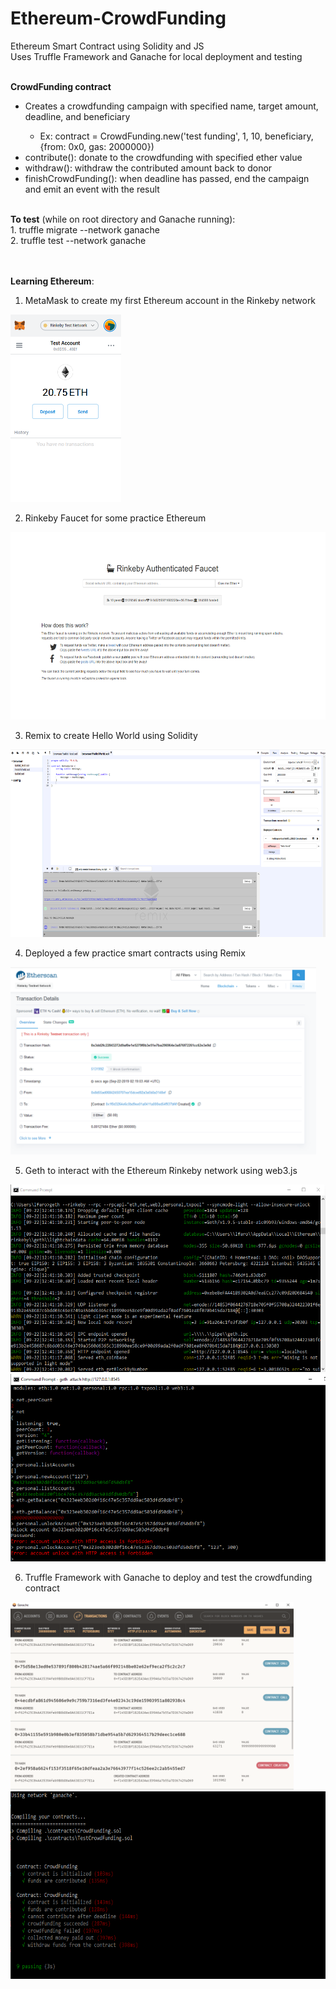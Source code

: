 # Ethereum-CrowdFunding
Ethereum Smart Contract using Solidity and JS <br />
Uses Truffle Framework and Ganache for local deployment and testing <br /><br />

<b>CrowdFunding contract</b><br/>
<ul>
  <li>Creates a crowdfunding campaign with specified name, target amount, deadline, and beneficiary</li>
  <ul><li>Ex: contract = CrowdFunding.new('test funding', 1, 10, beneficiary, {from: 0x0, gas: 2000000})</li></ul>
  <li>contribute(): donate to the crowdfunding with specified ether value</li>
  <li>withdraw(): withdraw the contributed amount back to donor</li>
  <li>finishCrowdFunding(): when deadline has passed, end the campaign and emit an event with the result</li>
  </ul>
  
<br />
<b>To test</b> (while on root directory and Ganache running): <br />
1. truffle migrate --network ganache <br />
2. truffle test --network ganache <br />

<br /><br />
<b>Learning Ethereum</b>: <br />
1. MetaMask to create my first Ethereum account in the Rinkeby network<br />
<img src="/images/MetaMask.png" alt="MetaMask" width=auto height=300>

2. Rinkeby Faucet for some practice Ethereum <br />
<img src="/images/Rinkeby_Faucet.png" alt="Faucet" height=300 width=auto>

3. Remix to create Hello World using Solidity<br />
<img src="/images/HelloWorld.png" alt="HelloWorld" height=300 widht=auto>

4. Deployed a few practice smart contracts using Remix<br />
<img src="/images/SuccessfulDeployment.png" alt="Deployment" height=300 width=auto>

5. Geth to interact with the Ethereum Rinkeby network using web3.js <br />
<img src="/images/geth.png" alt="Geth" height=300 width=auto>
<img src="/images/geth_interaction.png" alt="Geth Interaction" height=300 width=auto>

6. Truffle Framework with Ganache to deploy and test the crowdfunding contract <br />
<img src="/images/Ganache.png" alt="Ganache" height=300 width=auto>
<img src="/images/testing.png" alt="Test" height=300 width=auto>
